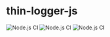 # thin-logger-js

![Node.js CI](https://github.com/vitorz/thin-logger-js/workflows/Node.js%20CI/badge.svg)
![Node.js CI](https://github.com/vitorz/thin-logger-js/workflows/Node.js%20CI/badge.svg?event=page_build)
![Node.js CI](https://github.com/vitorz/thin-logger-js/workflows/Node.js%20CI/badge.svg?event=workflow_dispatch)
